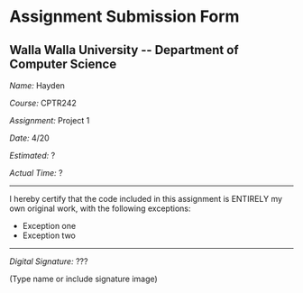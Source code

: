 # Assignment Submission Form

## Walla Walla University -- Department of Computer Science

_Name:_ Hayden

_Course:_ CPTR242

_Assignment:_ Project 1

_Date:_ 4/20

_Estimated:_ ?

_Actual Time:_ ?

---

I hereby certify that the code included in this assignment is ENTIRELY my own original work, with the following exceptions:

* Exception one
* Exception two

---

_Digital Signature:_ ???

(Type name or include signature image)
